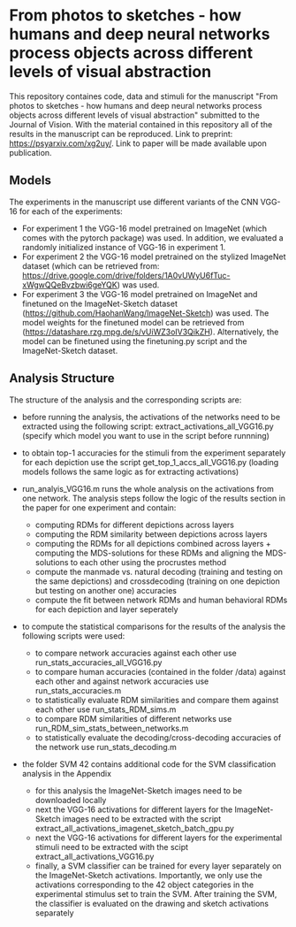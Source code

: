 # From photos to sketches - how humans and deep neural networks process objects across different levels of visual abstraction

This repository containes code, data and stimuli for the manuscript "From photos to sketches - how humans and deep neural networks process objects across different levels of visual abstraction" submitted to the Journal of Vision. 
With the material contained in this repository all of the results in the manuscript can be reproduced. 
Link to preprint: https://psyarxiv.com/xg2uy/. Link to paper will be made available upon publication. 

## Models 

The experiments in the manuscript use different variants of the CNN VGG-16 for each of the experiments: 
- For experiment 1 the VGG-16 model pretrained on ImageNet (which comes with the pytorch package) was used. In addition, we evaluated a randomly initialized instance of VGG-16 in experiment 1. 
- For experiment 2 the VGG-16 model pretrained on the stylized ImageNet dataset (which can be retrieved from: https://drive.google.com/drive/folders/1A0vUWyU6fTuc-xWgwQQeBvzbwi6geYQK) was used. 
- For experiment 3 the VGG-16 model pretrained on ImageNet and finetuned on the ImageNet-Sketch dataset (https://github.com/HaohanWang/ImageNet-Sketch) was used. The model weights for the finetuned model can be retrieved from (https://datashare.rzg.mpg.de/s/vUiWZ3oIV3QikZH). Alternatively, the model can be finetuned using the finetuning.py script and the ImageNet-Sketch dataset. 

## Analysis Structure 

The structure of the analysis and the corresponding scripts are: 

- before running the analysis, the activations of the networks need to be extracted using the following script: extract_activations_all_VGG16.py (specify which model you want to use in the script before runnning)
- to obtain top-1 accuracies for the stimuli from the experiment separately for each depiction use the script get_top_1_accs_all_VGG16.py (loading models follows the same logic as for extracting activations)
- run_analyis_VGG16.m runs the whole analysis on the activations from one network. The analysis steps follow the logic of the results section in the paper for one experiment and contain: 
  - computing RDMs for different depictions across layers
  - computing the RDM similarity between depictions across layers 
  - computing the RDMs for all depictions combined across layers + computing the MDS-solutions for these RDMs and aligning the MDS-solutions to each other using the procrustes method
  - compute the manmade vs. natural decoding (training and testing on the same depictions) and crossdecoding (training on one depiction but testing on another one) accuracies
  - compute the fit between network RDMs and human behavioral RDMs for each depiction and layer seperately 

 - to compute the statistical comparisons for the results of the analysis the following scripts were used:
    - to compare network accuracies against each other use run_stats_accuracies_all_VGG16.py 
    - to compare human accuracies (contained in the folder /data) against each other and against network accuracies use run_stats_accuracies.m
    - to statistically evaluate RDM similarities and compare them against each other use run_stats_RDM_sims.m
    - to compare RDM similarities of different networks use run_RDM_sim_stats_between_networks.m 
    - to statistically evaluate the decoding/cross-decoding accuracies of the network use run_stats_decoding.m 

- the folder SVM 42 contains additional code for the SVM classification analysis in the Appendix
    - for this analysis the ImageNet-Sketch images need to be downloaded locally 
    - next the VGG-16 activations for different layers for the ImageNet-Sketch images need to be extracted with the script extract_all_activations_imagenet_sketch_batch_gpu.py
    - next the VGG-16 activations for different layers for the experimental stimuli need to be extracted with the scipt extract_all_activations_VGG16.py
    - finally, a SVM classifier can be trained for every layer separately on the ImageNet-Sketch activations. Importantly, we only use the activations corresponding to the 42 object categories 
      in the experimental stimulus set to train the SVM. After training the SVM, the classifier is evaluated on the drawing and sketch activations separately